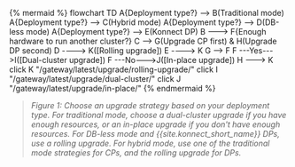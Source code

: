 {% mermaid %}
flowchart TD
    A{Deployment type?} --> B(Traditional mode)
    A{Deployment type?} --> C(Hybrid mode)
    A{Deployment type?} --> D(DB-less mode)
    A{Deployment type?} --> E(Konnect DP)
    B ---> F{Enough hardware to 
    run another cluster?}
    C --> G(Upgrade CP first) & H(Upgrade DP second)
    D ----> K([Rolling upgrade])
    E ----> K
    G --> F
    F ---Yes--->I([Dual-cluster upgrade])
    F ---No--->J([In-place upgrade])
    H ---> K
    click K "/gateway/latest/upgrade/rolling-upgrade/"
    click I "/gateway/latest/upgrade/dual-cluster/"
    click J "/gateway/latest/upgrade/in-place/"
{% endmermaid %}

> _Figure 1: Choose an upgrade strategy based on your deployment type. For traditional mode, choose a dual-cluster upgrade if you have enough resources, or an in-place upgrade if you don't have enough resources. For DB-less mode and {{site.konnect_short_name}} DPs, use a rolling upgrade. For hybrid mode, use one of the traditional mode strategies for CPs, and the rolling upgrade for DPs._